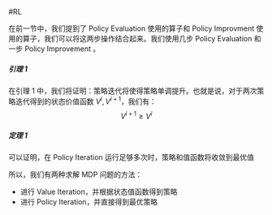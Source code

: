 #RL 

在前一节中，我们提到了 Policy Evaluation 使用的算子和 Policy Improvment 使用的算子，我们可以将这两步操作结合起来。我们使用几步 Policy Evaluation 和一步 Policy Improvement 。 

##### 引理 1 
在引理 1 中，我们将证明：策略迭代将使得策略单调提升。也就是说，对于两次策略迭代得到的状态价值函数 $V^{i},V^{i+1}$，我们有：
$$
V^{i+1} \ge V^{i} 
$$

##### 定理 1 
可以证明，在 Policy Iteration 运行足够多次时，策略和值函数将收敛到最优值


所以，我们有两种求解 MDP 问题的方法：
- 进行 Value Iteration，并根据状态值函数得到策略
- 进行 Policy Iteration，并直接得到最优策略

